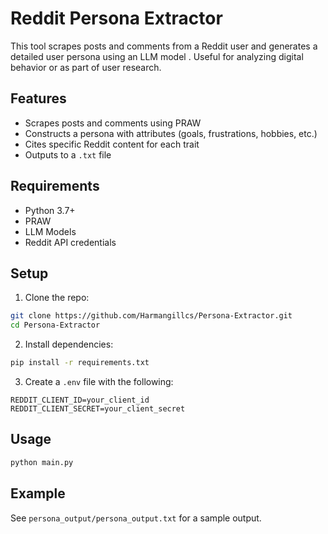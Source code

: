 # Reddit Persona Extractor

This tool scrapes posts and comments from a Reddit user and generates a detailed user persona using an LLM model . Useful for analyzing digital behavior or as part of user research.

## Features

- Scrapes posts and comments using PRAW
- Constructs a persona with attributes (goals, frustrations, hobbies, etc.)
- Cites specific Reddit content for each trait
- Outputs to a `.txt` file

## Requirements

- Python 3.7+
- PRAW
- LLM Models
- Reddit API credentials

## Setup

1. Clone the repo:
```bash
git clone https://github.com/Harmangillcs/Persona-Extractor.git
cd Persona-Extractor
```

2. Install dependencies:
```bash
pip install -r requirements.txt
```

3. Create a `.env` file with the following:
```
REDDIT_CLIENT_ID=your_client_id
REDDIT_CLIENT_SECRET=your_client_secret
```

## Usage

```bash
python main.py 
```


## Example

See `persona_output/persona_output.txt` for a sample output.
